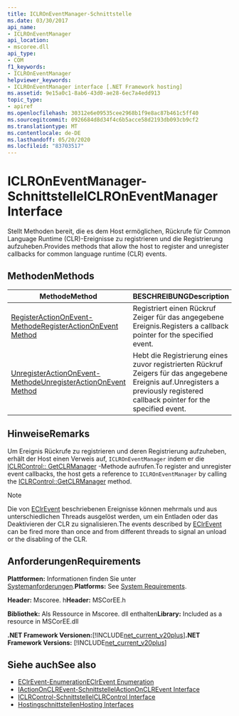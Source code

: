 ```yaml
---
title: ICLROnEventManager-Schnittstelle
ms.date: 03/30/2017
api_name:
- ICLROnEventManager
api_location:
- mscoree.dll
api_type:
- COM
f1_keywords:
- ICLROnEventManager
helpviewer_keywords:
- ICLROnEventManager interface [.NET Framework hosting]
ms.assetid: 9e15a0c1-8ab6-43d0-ae28-6ec7a4edd913
topic_type:
- apiref
ms.openlocfilehash: 30312e6e09535cee2968b1f9e8ac87b461c5ff40
ms.sourcegitcommit: 0926684d8d34f4c6b5acce58d2193db093cb9cf2
ms.translationtype: MT
ms.contentlocale: de-DE
ms.lasthandoff: 05/20/2020
ms.locfileid: "83703517"
---
```

# <a name="iclroneventmanager-interface"></a><span data-ttu-id="27f13-102">ICLROnEventManager-Schnittstelle</span><span class="sxs-lookup"><span data-stu-id="27f13-102">ICLROnEventManager Interface</span></span>
<span data-ttu-id="27f13-103">Stellt Methoden bereit, die es dem Host ermöglichen, Rückrufe für Common Language Runtime (CLR)-Ereignisse zu registrieren und die Registrierung aufzuheben.</span><span class="sxs-lookup"><span data-stu-id="27f13-103">Provides methods that allow the host to register and unregister callbacks for common language runtime (CLR) events.</span></span>  
  
## <a name="methods"></a><span data-ttu-id="27f13-104">Methoden</span><span class="sxs-lookup"><span data-stu-id="27f13-104">Methods</span></span>  
  
|<span data-ttu-id="27f13-105">Methode</span><span class="sxs-lookup"><span data-stu-id="27f13-105">Method</span></span>|<span data-ttu-id="27f13-106">BESCHREIBUNG</span><span class="sxs-lookup"><span data-stu-id="27f13-106">Description</span></span>|  
|------------|-----------------|  
|[<span data-ttu-id="27f13-107">RegisterActionOnEvent-Methode</span><span class="sxs-lookup"><span data-stu-id="27f13-107">RegisterActionOnEvent Method</span></span>](iclroneventmanager-registeractiononevent-method.md)|<span data-ttu-id="27f13-108">Registriert einen Rückruf Zeiger für das angegebene Ereignis.</span><span class="sxs-lookup"><span data-stu-id="27f13-108">Registers a callback pointer for the specified event.</span></span>|  
|[<span data-ttu-id="27f13-109">UnregisterActionOnEvent-Methode</span><span class="sxs-lookup"><span data-stu-id="27f13-109">UnregisterActionOnEvent Method</span></span>](iclroneventmanager-unregisteractiononevent-method.md)|<span data-ttu-id="27f13-110">Hebt die Registrierung eines zuvor registrierten Rückruf Zeigers für das angegebene Ereignis auf.</span><span class="sxs-lookup"><span data-stu-id="27f13-110">Unregisters a previously registered callback pointer for the specified event.</span></span>|  
  
## <a name="remarks"></a><span data-ttu-id="27f13-111">Hinweise</span><span class="sxs-lookup"><span data-stu-id="27f13-111">Remarks</span></span>  
 <span data-ttu-id="27f13-112">Um Ereignis Rückrufe zu registrieren und deren Registrierung aufzuheben, erhält der Host einen Verweis auf, `ICLROnEventManager` indem er die [ICLRControl:: GetCLRManager](iclrcontrol-getclrmanager-method.md) -Methode aufrufen.</span><span class="sxs-lookup"><span data-stu-id="27f13-112">To register and unregister event callbacks, the host gets a reference to `ICLROnEventManager` by calling the [ICLRControl::GetCLRManager](iclrcontrol-getclrmanager-method.md) method.</span></span>  
  
> [!NOTE]
> <span data-ttu-id="27f13-113">Die von [EClrEvent](eclrevent-enumeration.md) beschriebenen Ereignisse können mehrmals und aus unterschiedlichen Threads ausgelöst werden, um ein Entladen oder das Deaktivieren der CLR zu signalisieren.</span><span class="sxs-lookup"><span data-stu-id="27f13-113">The events described by [EClrEvent](eclrevent-enumeration.md) can be fired more than once and from different threads to signal an unload or the disabling of the CLR.</span></span>  
  
## <a name="requirements"></a><span data-ttu-id="27f13-114">Anforderungen</span><span class="sxs-lookup"><span data-stu-id="27f13-114">Requirements</span></span>  
 <span data-ttu-id="27f13-115">**Plattformen:** Informationen finden Sie unter [Systemanforderungen](../../get-started/system-requirements.md).</span><span class="sxs-lookup"><span data-stu-id="27f13-115">**Platforms:** See [System Requirements](../../get-started/system-requirements.md).</span></span>  
  
 <span data-ttu-id="27f13-116">**Header:** Mscoree. h</span><span class="sxs-lookup"><span data-stu-id="27f13-116">**Header:** MSCorEE.h</span></span>  
  
 <span data-ttu-id="27f13-117">**Bibliothek:** Als Ressource in Mscoree. dll enthalten</span><span class="sxs-lookup"><span data-stu-id="27f13-117">**Library:** Included as a resource in MSCorEE.dll</span></span>  
  
 <span data-ttu-id="27f13-118">**.NET Framework Versionen:**[!INCLUDE[net_current_v20plus](../../../../includes/net-current-v20plus-md.md)]</span><span class="sxs-lookup"><span data-stu-id="27f13-118">**.NET Framework Versions:** [!INCLUDE[net_current_v20plus](../../../../includes/net-current-v20plus-md.md)]</span></span>  
  
## <a name="see-also"></a><span data-ttu-id="27f13-119">Siehe auch</span><span class="sxs-lookup"><span data-stu-id="27f13-119">See also</span></span>

- [<span data-ttu-id="27f13-120">EClrEvent-Enumeration</span><span class="sxs-lookup"><span data-stu-id="27f13-120">EClrEvent Enumeration</span></span>](eclrevent-enumeration.md)
- [<span data-ttu-id="27f13-121">IActionOnCLREvent-Schnittstelle</span><span class="sxs-lookup"><span data-stu-id="27f13-121">IActionOnCLREvent Interface</span></span>](iactiononclrevent-interface.md)
- [<span data-ttu-id="27f13-122">ICLRControl-Schnittstelle</span><span class="sxs-lookup"><span data-stu-id="27f13-122">ICLRControl Interface</span></span>](iclrcontrol-interface.md)
- [<span data-ttu-id="27f13-123">Hostingschnittstellen</span><span class="sxs-lookup"><span data-stu-id="27f13-123">Hosting Interfaces</span></span>](hosting-interfaces.md)
